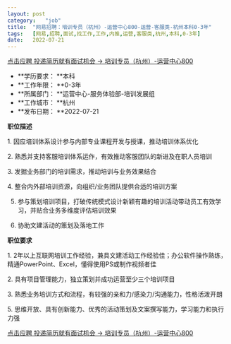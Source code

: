 ```yaml
---
layout:	post
category:	"job"
title:	"网易招聘：培训专员（杭州）-运营中心800-运营-客服类-杭州本科0-3年"
tags:	[网易,招聘,面试,找工作,工作,内推,运营,客服类,杭州,本科,0-3年]
date:	2022-07-21
---
```


[点击应聘 投递简历就有面试机会 ->  培训专员（杭州）-运营中心800](http://mobile.bole.netease.com/bole/boleDetail?id=36979&employeeId=346f03c3cda5f04c&key=all)



- **学历要求： **本科
- **工作年限： **0-3年
- **所属部门： **运营中心-服务体验部-培训发展组
- **工作城市： **杭州
- **发布日期： **2022-07-21



**职位描述**

1.&nbsp;因应培训体系设计参与内部专业课程开发与授课，推动培训体系优化

2.&nbsp;熟悉并支持客服培训体系运作，有效推动客服团队的新进及在职人员培训

3.&nbsp;发掘业务部门的培训需求，推动培训与业务效果结合

4.&nbsp;整合内外部培训资源，向组织/业务团队提供合适的培训方案

5. 参与策划培训项目，打破传统模式设计新颖有趣的培训活动带动员工有效学习，并贴合业务多维度评估培训效果

6. 协助文建活动的策划及落地工作



**职位要求**

1.&nbsp;2年以上互联网培训工作经验，兼具文建活动工作经验佳；办公软件操作熟练，精通PowerPoint、Excel，懂得使用PS或制作视频者佳

2.&nbsp;具有项目管理能力，独立策划并成功运营至少三个培训项目

3.&nbsp;熟悉业务培训方式和流程，有较强的亲和力/感染力/沟通能力，性格活泼开朗

5.&nbsp;思维开放、具有创新能力、优秀的活动策划及文案撰写能力，学习能力和执行力强



[点击应聘 投递简历就有面试机会 ->  培训专员（杭州）-运营中心800](http://mobile.bole.netease.com/bole/boleDetail?id=36979&employeeId=346f03c3cda5f04c&key=all)